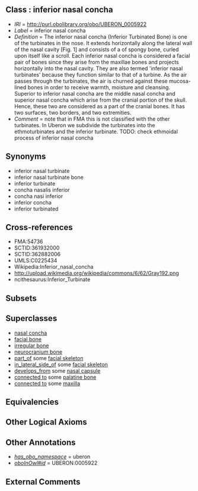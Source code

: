 
## Class : inferior nasal concha

 * *IRI* = http://purl.obolibrary.org/obo/UBERON_0005922
 * *Label* = inferior nasal concha
 * *Definition* = The inferior nasal concha (Inferior Turbinated Bone) is one of the turbinates in the nose. It extends horizontally along the lateral wall of the nasal cavity [Fig. 1] and consists of a of spongy bone, curled upon itself like a scroll. Each inferior nasal concha is considered a facial pair of bones since they arise from the maxillae bones and projects horizontally into the nasal cavity. They are also termed 'inferior nasal turbinates' because they function similar to that of a turbine. As the air passes through the turbinates, the air is churned against these mucosa-lined bones in order to receive warmth, moisture and cleansing. Superior to inferior nasal concha are the middle nasal concha and superior nasal concha which arise from the cranial portion of the skull. Hence, these two are considered as a part of the cranial bones. It has two surfaces, two borders, and two extremities.
 * *Comment* = note that in FMA this is not classified with the other turbinates. In Uberon we subdivide the turbinates into the ethmoturbinates and the inferior turbinate. TODO: check ethmoidal process of inferior nasal concha

## Synonyms

 * inferior nasal turbinate
 * inferior nasal turbinate bone
 * inferior turbinate
 * concha nasalis inferior
 * concha nasi inferior
 * inferior concha
 * inferior turbinated

## Cross-references

 * FMA:54736
 * SCTID:361932000
 * SCTID:362882006
 * UMLS:C0225434
 * Wikipedia:Inferior_nasal_concha
 * http://upload.wikimedia.org/wikipedia/commons/6/62/Gray192.png
 * ncithesaurus:Inferior_Turbinate

## Subsets


## Superclasses

 * [nasal concha](../../UBERON/62/UBERON_0001762.md)
 * [facial bone](../../UBERON/62/UBERON_0003462.md)
 * [irregular bone](../../UBERON/01/UBERON_0008001.md)
 * [neurocranium bone](../../UBERON/64/UBERON_0011164.md)
 * [part_of](../../BFO/50/BFO_0000050.md) some [facial skeleton](../../UBERON/56/UBERON_0011156.md)
 * [in_lateral_side_of](../../BSPO/26/BSPO_0000126.md) some [facial skeleton](../../UBERON/56/UBERON_0011156.md)
 * [develops_from](../../RO/02/RO_0002202.md) some [nasal capsule](../../UBERON/32/UBERON_0006332.md)
 * [connected to](../../UBREL/01/UBREL_0000001.md) some [palatine bone](../../UBERON/82/UBERON_0001682.md)
 * [connected to](../../UBREL/01/UBREL_0000001.md) some [maxilla](../../UBERON/97/UBERON_0002397.md)

## Equivalencies


## Other Logical Axioms


## Other Annotations

 * *[has_obo_namespace](../../ce/oboInOwl#hasOBONamespace.md)* = uberon
 * *[oboInOwl#id](../../id/oboInOwl#id.md)* = UBERON:0005922

## External Comments

